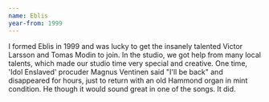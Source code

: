 ```yaml
---
name: Eblis
year-from: 1999
---
```


I formed Eblis in 1999 and was lucky to get the insanely talented Victor Larsson and Tomas Modin to join. In the studio, we got help from many local talents, which made our studio time very special and creative. One time, 'Idol Enslaved' procuder Magnus Ventinen said "I'll be back" and disappeared for hours, just to return with an old Hammond organ in mint condition. He though it would sound great in one of the songs. It did.